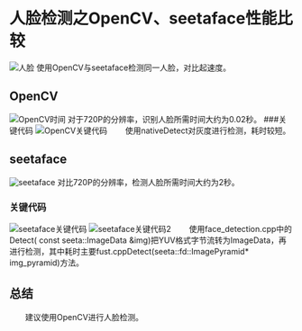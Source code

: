 # 人脸检测之OpenCV、seetaface性能比较
![人脸](http://img.blog.csdn.net/20180125093705895?watermark/2/text/aHR0cDovL2Jsb2cuY3Nkbi5uZXQvcXFfMzYyOTkyMTA=/font/5a6L5L2T/fontsize/400/fill/I0JBQkFCMA==/dissolve/70/gravity/SouthEast)
使用OpenCV与seetaface检测同一人脸，对比起速度。
## OpenCV
![OpenCV时间](http://img.blog.csdn.net/20180125093746372?watermark/2/text/aHR0cDovL2Jsb2cuY3Nkbi5uZXQvcXFfMzYyOTkyMTA=/font/5a6L5L2T/fontsize/400/fill/I0JBQkFCMA==/dissolve/70/gravity/SouthEast)
对于720P的分辨率，识别人脸所需时间大约为0.02秒。
###关键代码
![OpenCV关键代码](http://img.blog.csdn.net/20180125093830821?watermark/2/text/aHR0cDovL2Jsb2cuY3Nkbi5uZXQvcXFfMzYyOTkyMTA=/font/5a6L5L2T/fontsize/400/fill/I0JBQkFCMA==/dissolve/70/gravity/SouthEast)
&emsp;&emsp;使用nativeDetect对灰度进行检测，耗时较短。
## seetaface
![seetaface](http://img.blog.csdn.net/20180126091917400?watermark/2/text/aHR0cDovL2Jsb2cuY3Nkbi5uZXQvcXFfMzYyOTkyMTA=/font/5a6L5L2T/fontsize/400/fill/I0JBQkFCMA==/dissolve/70/gravity/SouthEast)
对比720P的分辨率，检测人脸所需时间大约为2秒。
### 关键代码
![seetaface关键代码](http://img.blog.csdn.net/20180125093851244?watermark/2/text/aHR0cDovL2Jsb2cuY3Nkbi5uZXQvcXFfMzYyOTkyMTA=/font/5a6L5L2T/fontsize/400/fill/I0JBQkFCMA==/dissolve/70/gravity/SouthEast)
![seetaface关键代码2](http://img.blog.csdn.net/20180125093857020?watermark/2/text/aHR0cDovL2Jsb2cuY3Nkbi5uZXQvcXFfMzYyOTkyMTA=/font/5a6L5L2T/fontsize/400/fill/I0JBQkFCMA==/dissolve/70/gravity/SouthEast)
&emsp;&emsp;使用face_detection.cpp中的Detect(
const seeta::ImageData &img)把YUV格式字节流转为ImageData，再进行检测，其中耗时主要fust.cppDetect(seeta::fd::ImagePyramid* img_pyramid)方法。
## 总结
&emsp;&emsp;建议使用OpenCV进行人脸检测。


